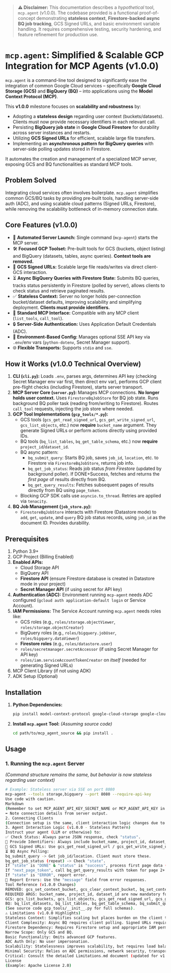 > **⚠️ Disclaimer:** This documentation describes a *hypothetical* tool, `mcp.agent` (v1.0.0). The codebase provided is a functional proof-of-concept demonstrating **stateless context**, **Firestore-backed async BQ job tracking**, GCS Signed URLs, and basic environment variable handling. It requires comprehensive testing, security hardening, and feature refinement for production use.

# `mcp.agent`: Simplified & Scalable GCP Integration for MCP Agents (v1.0.0)

`mcp.agent` is a command-line tool designed to significantly ease the integration of common Google Cloud services – specifically **Google Cloud Storage (GCS)** and **BigQuery (BQ)** – into applications using the **Model Context Protocol (MCP)**.

This **v1.0.0** milestone focuses on **scalability and robustness** by:

*   Adopting a **stateless design** regarding user context (buckets/datasets). Clients must now provide necessary identifiers in each relevant call.
*   Persisting **BigQuery job state** in **Google Cloud Firestore** for durability across server instances and restarts.
*   Utilizing **GCS Signed URLs** for efficient, scalable large file transfers.
*   Implementing an **asynchronous pattern for BigQuery queries** with server-side polling updates stored in Firestore.

It automates the creation and management of a specialized MCP server, exposing GCS and BQ functionalities as standard MCP tools.

## Problem Solved

Integrating cloud services often involves boilerplate. `mcp.agent` simplifies common GCS/BQ tasks by providing pre-built tools, handling server-side auth (ADC), and using scalable cloud patterns (Signed URLs, Firestore), while removing the scalability bottleneck of in-memory connection state.

## Core Features (v1.0.0)

*   🚀 **Automated Server Launch:** Single command (`mcp-agent`) starts the MCP server.
*   🛠️ **Focused GCP Toolset:** Pre-built tools for GCS (buckets, object listing) and BigQuery (datasets, tables, async queries). **Context tools are removed.**
*   🔗 **GCS Signed URLs:** Scalable large file reads/writes via direct client-GCS interaction.
*   ⏳ **Async BigQuery Queries with Firestore State:** Submits BQ queries, tracks status persistently in Firestore (polled by server), allows clients to check status and retrieve paginated results.
*   ✅ **Stateless Context:** Server no longer holds per-connection bucket/dataset defaults, improving scalability and simplifying deployment. **Clients must provide identifiers.**
*   🧩 **Standard MCP Interface:** Compatible with any MCP client (`list_tools`, `call_tool`).
*   🔒 **Server-Side Authentication:** Uses Application Default Credentials (ADC).
*   🔑 **Environment-Based Config:** Manages optional SSE API key via `.env`/env vars (`python-dotenv`, Secret Manager support).
*   🌐 **Flexible Transports:** Supports `stdio` and `sse`.

## How it Works (v1.0.0 Technical Overview)

1.  **CLI (`cli.py`):** Loads `.env`, parses args, determines API key (checking Secret Manager env var first, then direct env var), performs GCP client pre-flight checks (including Firestore), starts server transport.
2.  **MCP Server Core (`server.py`):** Manages MCP connections. **No longer holds user context.** Uses `FirestoreBqJobStore` for BQ job state. Runs background BQ poller task (reading from/writing to Firestore). Routes `call_tool` requests, injecting the job store where needed.
3.  **GCP Tool Implementations (`gcp_tools/*.py`):**
    *   GCS tools (`gcs_get_read_signed_url`, `gcs_get_write_signed_url`, `gcs_list_objects`, etc.) now **require** `bucket_name` argument. They generate Signed URLs or perform actions directly using provided IDs.
    *   BQ tools (`bq_list_tables`, `bq_get_table_schema`, etc.) now **require** `project_id`/`dataset_id`.
    *   BQ async pattern:
        *   `bq_submit_query`: Starts BQ job, saves `job_id`, `location`, etc. to Firestore via `FirestoreBqJobStore`, returns job info.
        *   `bq_get_job_status`: Reads job status *from Firestore* (updated by background poller). If DONE+Success, fetches and returns the *first page* of results directly from BQ.
        *   `bq_get_query_results`: Fetches subsequent pages of results directly from BQ using `page_token`.
    *   Blocking GCP SDK calls use `asyncio.to_thread`. Retries are applied via `tenacity`.
4.  **BQ Job Management (`job_store.py`):**
    *   `FirestoreBqJobStore` interacts with Firestore (Datastore mode) to `add`, `get`, `update`, and `query` BQ job status records, using `job_id` as the document ID. Provides durability.

## Prerequisites

1.  Python 3.9+
2.  GCP Project (Billing Enabled)
3.  **Enabled APIs:**
    *   Cloud Storage API
    *   BigQuery API
    *   **Firestore API** (ensure Firestore database is created in Datastore mode in your project)
    *   **Secret Manager API** (if using secret for API key)
4.  **Authentication (ADC):** Environment running `mcp-agent` needs ADC configured (`gcloud auth application-default login` or Service Account).
5.  **IAM Permissions:** The Service Account running `mcp.agent` needs roles like:
    *   GCS roles (e.g., `roles/storage.objectViewer`, `roles/storage.objectCreator`)
    *   BigQuery roles (e.g., `roles/bigquery.jobUser`, `roles/bigquery.dataViewer`)
    *   **Firestore roles** (e.g., `roles/datastore.user`)
    *   `roles/secretmanager.secretAccessor` (if using Secret Manager for API key)
    *   `roles/iam.serviceAccountTokenCreator` on *itself* (needed for generating Signed URLs)
6.  MCP Client Library (if not using ADK)
7.  ADK Setup (Optional)

## Installation

1.  **Python Dependencies:**
    ```bash
    pip install model-context-protocol google-cloud-storage google-cloud-bigquery python-dotenv python-json-logger google-cloud-secret-manager tenacity google-cloud-firestore
    ```
2.  **Install `mcp.agent` Tool:**
    *(Assuming source code)*
    ```bash
    cd path/to/mcp_agent_source && pip install .
    ```

## Usage

### 1. Running the `mcp.agent` Server

*(Command structure remains the same, but behavior is now stateless regarding user context)*

```bash
# Example: Stateless server via SSE on port 8080
mcp-agent --tools storage,bigquery --port 8080 --require-api-key
Use code with caution.
Markdown
(Remember to set MCP_AGENT_API_KEY_SECRET_NAME or MCP_AGENT_API_KEY in .env or environment if using --require-api-key)
➡️ Note connection details from server output.
2. Connecting Clients
(Connection setup is the same, client interaction logic changes due to statelessness)
3. Agent Interaction Logic (v1.0.0 - Stateless Pattern)
Instruct your agent (LLM or otherwise) to:
✅ Check Status: Always parse JSON response, check "status".
🔑 Provide Identifiers: Always include bucket_name, project_id, dataset_id arguments when calling tools like gcs_list_objects, gcs_get_read_signed_url, bq_list_tables, bq_get_table_schema, etc. The server no longer remembers defaults.
🔗 GCS Signed URLs: Use gcs_get_read_signed_url / gcs_get_write_signed_url. Tell the user/app to perform the HTTP GET/PUT on the "signed_url".
⏳ BQ Async Polling:
bq_submit_query -> Get job_id/location. Client must store these.
bq_get_job_status (repeat) -> Check "state".
If "state" is "DONE" & "status" is "success", process first page data ("rows", "schema") from this status response. Check "next_page_token".
If "next_page_token", call bq_get_query_results with token for page 2+. Repeat.
If "state" is "ERROR", report error.
📢 Report Errors: Use the "message" field from error responses.
Tool Reference (v1.0.0 Changes)
REMOVED: gcs_set_context_bucket, gcs_clear_context_bucket, bq_set_context_dataset, bq_clear_context_dataset.
REQUIRED ARGS: bucket_name, project_id, dataset_id are now mandatory for most GCS/BQ tools that operate on specific resources.
GCS: gcs_list_buckets, gcs_list_objects, gcs_get_read_signed_url, gcs_get_write_signed_url, gcs_write_string_object.
BQ: bq_list_datasets, bq_list_tables, bq_get_table_schema, bq_submit_query, bq_get_job_status, bq_get_query_results.
(See source code gcp_tools/__init__.py for full schemas).
⚠️ Limitations (v1.0.0 Highlights)
Stateless Context: Simplifies scaling but places burden on the client to manage context and provide identifiers on every relevant call.
Client Complexity: Async BQ requires client polling. Signed URLs require client HTTP handling.
Firestore Dependency: Requires Firestore setup and appropriate IAM permissions. BQ job state is now durable but relies on another GCP service. Potential cost implications for high job volume.
Narrow Scope: Only GCS and BQ.
Basic Functionality: Omits advanced GCP features.
ADC Auth Only: No user impersonation.
Scalability: Statelessness improves scalability, but requires load balancing and orchestration infrastructure. Background poller might become a bottleneck at extreme scale (consider Cloud Tasks/Functions).
Minimal Security: Relies on ADC permissions, network security, transport security (HTTPS), and optional basic API key. Not fully production hardened.
Critical: Consult the detailed Limitations.md document (updated for v1.0.0) for a comprehensive understanding before using this PoC in sensitive environments.
License
(Example: Apache License 2.0)
